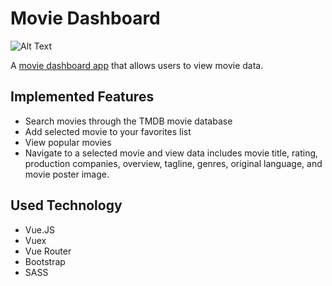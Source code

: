 # Movie Dashboard
![Alt Text](preview-2.png)

A [movie dashboard app](https://vue-beta-orcin.vercel.app) that allows users to view movie data.

## Implemented Features

- Search movies through the TMDB movie database
- Add selected movie to your favorites list
- View popular movies
- Navigate to a selected movie and view data includes movie title, rating, production companies, overview, tagline, genres, original language, and movie poster image. 

## Used Technology
- Vue.JS
- Vuex
- Vue Router
- Bootstrap
- SASS



